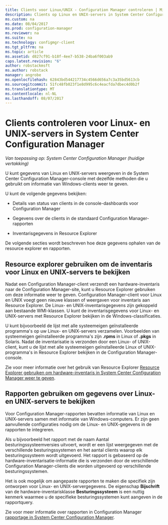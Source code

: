 ```yaml
---
title: Clients voor Linux/UNIX - Configuration Manager controleren | Microsoft Docs
description: Clients op Linux en UNIX-servers in System Center Configuration Manager controleren.
ms.custom: na
ms.date: 08/04/2017
ms.prod: configuration-manager
ms.reviewer: na
ms.suite: na
ms.technology: configmgr-client
ms.tgt_pltfrm: na
ms.topic: article
ms.assetid: d827cf91-b18f-4ee7-b538-24ba6f003ab9
caps.latest.revision: "6"
author: robstackmsft
ms.author: robstack
manager: angrobe
ms.openlocfilehash: 62843bd544217734c4566d656a7c3a35bd5613cb
ms.sourcegitcommit: 51fc48fb023f1e8d995c6c4eacfda7dbec4d0b2f
ms.translationtype: MT
ms.contentlocale: nl-NL
ms.lasthandoff: 08/07/2017
---
```

# <a name="how-to-monitor-clients-for-linux-and-unix-servers-in-system-center-configuration-manager"></a>Clients controleren voor Linux- en UNIX-servers in System Center Configuration Manager

*Van toepassing op: System Center Configuration Manager (huidige vertakking)*

U kunt gegevens van Linux en UNIX-servers weergeven in de System Center Configuration Manager-console met dezelfde methoden die u gebruikt om informatie van Windows-clients weer te geven.  

 U kunt de volgende gegevens bekijken:  

-   Details van status van clients in de console-dashboards voor Configuration Manager  

-   Gegevens over de clients in de standaard Configuration Manager-rapporten  

-   Inventarisgegevens in Resource Explorer  

 De volgende secties wordt beschreven hoe deze gegevens ophalen van de resource explorer en rapporten.  

##  <a name="BKMK_UseResourceExpforLnU"></a>Resource explorer gebruiken om de inventaris voor Linux en UNIX-servers te bekijken  

 Nadat een Configuration Manager-client verzendt een hardware-inventaris naar de Configuration Manager-site, kunt u Resource Explorer gebruiken om deze informatie weer te geven. Configuration Manager-client voor Linux en UNIX voegt geen nieuwe klassen of weergaven voor inventaris aan Resource Explorer. De Linux- en UNIX-inventarisgegevens zijn gekoppeld aan bestaande WMI-klassen. U kunt de inventarisgegevens voor Linux- en UNIX-servers met Resource Explorer bekijken in de Windows-classificaties.  

 U kunt bijvoorbeeld de lijst met alle systeemeigen geïnstalleerde programma's op uw Linux- en UNIX-servers verzamelen. Voorbeelden van systeemeigen geïnstalleerde programma's zijn **.rpms** in Linux of **.pkgs** in Solaris. Nadat de inventarisatie is verzonden door een Linux- of UNIX-client, kunt u de lijst met alle systeemeigen geïnstalleerde Linux of UNIX-programma's in Resource Explorer bekijken in de Configuration Manager-console.  

 Zie voor meer informatie over het gebruik van Resource Explorer [Resource Explorer gebruiken om hardware-inventaris in System Center Configuration Manager weer te geven](../../../core/clients/manage/inventory/use-resource-explorer-to-view-hardware-inventory.md).  

##  <a name="BKMK_UseReportsforLnU"></a> Rapporten gebruiken om gegevens over Linux- en UNIX-servers te bekijken  
 Voor Configuration Manager-rapporten bevatten informatie van Linux en UNIX-servers samen met informatie van Windows-computers. Er zijn geen aanvullende configuraties nodig om de Linux- en UNIX-gegevens in de rapporten te integreren.  

 Als u bijvoorbeeld het rapport met de naam Aantal besturingssysteemversies uitvoert, wordt er een lijst weergegeven met de verschillende besturingssystemen en het aantal clients waarop elk besturingssysteem wordt uitgevoerd. Het rapport is gebaseerd op de hardware-inventarisatie-informatie die is verzonden door de verschillende Configuration Manager-clients die worden uitgevoerd op verschillende besturingssystemen.  

 Het is ook mogelijk om aangepaste rapporten te maken die specifiek zijn ontworpen voor Linux- en UNIX-servergegevens. De eigenschap **Bijschrift** van de hardware-inventarisklasse **Besturingssysteem** is een nuttig kenmerk waarmee u de specifieke besturingssystemen kunt aangeven in de rapportquery.  

 Zie voor meer informatie over rapporten in Configuration Manager [rapportage in System Center Configuration Manager](../../../core/servers/manage/reporting.md).  
